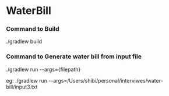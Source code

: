 # WaterBill

### Command to Build
./gradlew build

### Command to Generate water bill from input file
./gradlew run --args={filepath}

eg: ./gradlew run --args=/Users/shibi/personal/interviwes/water-bill/input3.txt
